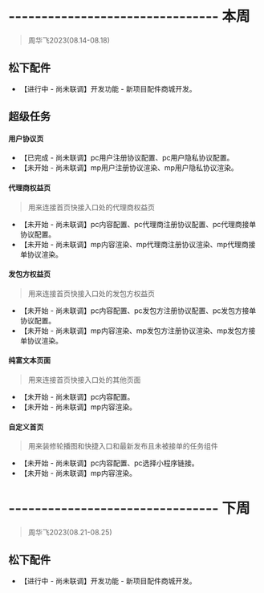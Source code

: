 # -------------------------------- 本周
> 周华飞2023(08.14-08.18)
## 松下配件
* 【进行中 - 尚未联调】开发功能 - 新项目配件商城开发。
## 超级任务
#### 用户协议页
* 【已完成 - 尚未联调】pc用户注册协议配置、pc用户隐私协议配置。
* 【未开始 - 尚未联调】mp用户注册协议渲染、mp用户隐私协议渲染。
#### 代理商权益页
> 用来连接首页快接入口处的代理商权益页
* 【未开始 - 尚未联调】pc内容配置、pc代理商注册协议配置、pc代理商接单协议配置。
* 【未开始 - 尚未联调】mp内容渲染、mp代理商注册协议渲染、mp代理商接单协议渲染。
#### 发包方权益页
> 用来连接首页快接入口处的发包方权益页
* 【未开始 - 尚未联调】pc内容配置、pc发包方注册协议配置、pc发包方接单协议配置。
* 【未开始 - 尚未联调】mp内容渲染、mp发包方注册协议渲染、mp发包方接单协议渲染。
#### 纯富文本页面
> 用来连接首页快接入口处的其他页面
* 【未开始 - 尚未联调】pc内容配置。
* 【未开始 - 尚未联调】mp内容渲染。
#### 自定义首页
> 用来装修轮播图和快捷入口和最新发布且未被接单的任务组件
* 【未开始 - 尚未联调】pc内容配置、pc选择小程序链接。
* 【未开始 - 尚未联调】mp内容渲染。

# -------------------------------- 下周
> 周华飞2023(08.21-08.25)
## 松下配件
* 【进行中 - 尚未联调】开发功能 - 新项目配件商城开发。
